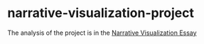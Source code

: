 # narrative-visualization-project
The analysis of the project is in the [Narrative Visualization Essay](~/Narrative-Visualization-Essay.pdf)
